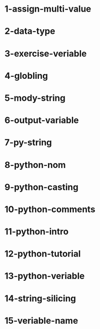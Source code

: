 # 1-assign-multi-value
# 2-data-type
# 3-exercise-veriable
# 4-globling
# 5-mody-string
# 6-output-variable
# 7-py-string
# 8-python-nom
# 9-python-casting
# 10-python-comments
# 11-python-intro
# 12-python-tutorial
# 13-python-veriable
# 14-string-silicing
# 15-veriable-name